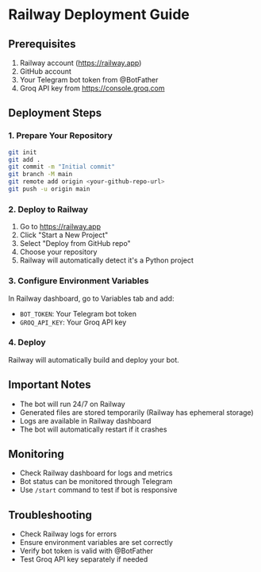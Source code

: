 # Railway Deployment Guide

## Prerequisites
1. Railway account (https://railway.app)
2. GitHub account
3. Your Telegram bot token from @BotFather
4. Groq API key from https://console.groq.com

## Deployment Steps

### 1. Prepare Your Repository
```bash
git init
git add .
git commit -m "Initial commit"
git branch -M main
git remote add origin <your-github-repo-url>
git push -u origin main
```

### 2. Deploy to Railway
1. Go to https://railway.app
2. Click "Start a New Project"
3. Select "Deploy from GitHub repo"
4. Choose your repository
5. Railway will automatically detect it's a Python project

### 3. Configure Environment Variables
In Railway dashboard, go to Variables tab and add:
- `BOT_TOKEN`: Your Telegram bot token
- `GROQ_API_KEY`: Your Groq API key

### 4. Deploy
Railway will automatically build and deploy your bot.

## Important Notes
- The bot will run 24/7 on Railway
- Generated files are stored temporarily (Railway has ephemeral storage)
- Logs are available in Railway dashboard
- The bot will automatically restart if it crashes

## Monitoring
- Check Railway dashboard for logs and metrics
- Bot status can be monitored through Telegram
- Use `/start` command to test if bot is responsive

## Troubleshooting
- Check Railway logs for errors
- Ensure environment variables are set correctly
- Verify bot token is valid with @BotFather
- Test Groq API key separately if needed